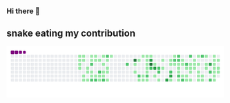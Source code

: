 ### Hi there 👋

<!--
**namnguyenduy/namnguyenduy** is a ✨ _special_ ✨ repository because its `README.md` (this file) appears on your GitHub profile.

Here are some ideas to get you started:

- 🔭 I’m currently working on ...
- 🌱 I’m currently learning ...
- 👯 I’m looking to collaborate on ...
- 🤔 I’m looking for help with ...
- 💬 Ask me about ...
- 📫 How to reach me: ...
- 😄 Pronouns: ...
- ⚡ Fun fact: ...
-->

## snake eating my contribution
![snake gif](https://github.com/namnguyenduy/namnguyenduy/blob/output/github-contribution-grid-snake.gif)
